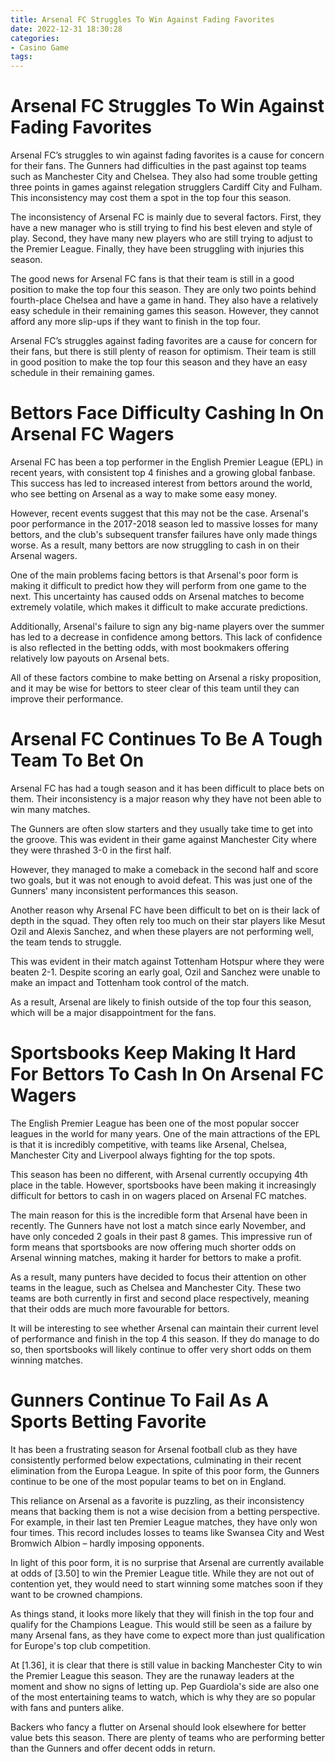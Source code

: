 ```yaml
---
title: Arsenal FC Struggles To Win Against Fading Favorites
date: 2022-12-31 18:30:28
categories:
- Casino Game
tags:
---
```



#  Arsenal FC Struggles To Win Against Fading Favorites

Arsenal FC’s struggles to win against fading favorites is a cause for concern for their fans. The Gunners had difficulties in the past against top teams such as Manchester City and Chelsea. They also had some trouble getting three points in games against relegation strugglers Cardiff City and Fulham. This inconsistency may cost them a spot in the top four this season.

The inconsistency of Arsenal FC is mainly due to several factors. First, they have a new manager who is still trying to find his best eleven and style of play. Second, they have many new players who are still trying to adjust to the Premier League. Finally, they have been struggling with injuries this season.

The good news for Arsenal FC fans is that their team is still in a good position to make the top four this season. They are only two points behind fourth-place Chelsea and have a game in hand. They also have a relatively easy schedule in their remaining games this season. However, they cannot afford any more slip-ups if they want to finish in the top four.

Arsenal FC’s struggles against fading favorites are a cause for concern for their fans, but there is still plenty of reason for optimism. Their team is still in good position to make the top four this season and they have an easy schedule in their remaining games.

#  Bettors Face Difficulty Cashing In On Arsenal FC Wagers

Arsenal FC has been a top performer in the English Premier League (EPL) in recent years, with consistent top 4 finishes and a growing global fanbase. This success has led to increased interest from bettors around the world, who see betting on Arsenal as a way to make some easy money.

However, recent events suggest that this may not be the case. Arsenal's poor performance in the 2017-2018 season led to massive losses for many bettors, and the club's subsequent transfer failures have only made things worse. As a result, many bettors are now struggling to cash in on their Arsenal wagers.

One of the main problems facing bettors is that Arsenal's poor form is making it difficult to predict how they will perform from one game to the next. This uncertainty has caused odds on Arsenal matches to become extremely volatile, which makes it difficult to make accurate predictions.

Additionally, Arsenal's failure to sign any big-name players over the summer has led to a decrease in confidence among bettors. This lack of confidence is also reflected in the betting odds, with most bookmakers offering relatively low payouts on Arsenal bets.

All of these factors combine to make betting on Arsenal a risky proposition, and it may be wise for bettors to steer clear of this team until they can improve their performance.

#  Arsenal FC Continues To Be A Tough Team To Bet On

Arsenal FC has had a tough season and it has been difficult to place bets on them. Their inconsistency is a major reason why they have not been able to win many matches.

The Gunners are often slow starters and they usually take time to get into the groove. This was evident in their game against Manchester City where they were thrashed 3-0 in the first half.

However, they managed to make a comeback in the second half and score two goals, but it was not enough to avoid defeat. This was just one of the Gunners' many inconsistent performances this season.

Another reason why Arsenal FC have been difficult to bet on is their lack of depth in the squad. They often rely too much on their star players like Mesut Ozil and Alexis Sanchez, and when these players are not performing well, the team tends to struggle.

This was evident in their match against Tottenham Hotspur where they were beaten 2-1. Despite scoring an early goal, Ozil and Sanchez were unable to make an impact and Tottenham took control of the match.

As a result, Arsenal are likely to finish outside of the top four this season, which will be a major disappointment for the fans.

#  Sportsbooks Keep Making It Hard For Bettors To Cash In On Arsenal FC Wagers

The English Premier League has been one of the most popular soccer leagues in the world for many years. One of the main attractions of the EPL is that it is incredibly competitive, with teams like Arsenal, Chelsea, Manchester City and Liverpool always fighting for the top spots.

This season has been no different, with Arsenal currently occupying 4th place in the table. However, sportsbooks have been making it increasingly difficult for bettors to cash in on wagers placed on Arsenal FC matches.

The main reason for this is the incredible form that Arsenal have been in recently. The Gunners have not lost a match since early November, and have only conceded 2 goals in their past 8 games. This impressive run of form means that sportsbooks are now offering much shorter odds on Arsenal winning matches, making it harder for bettors to make a profit.

As a result, many punters have decided to focus their attention on other teams in the league, such as Chelsea and Manchester City. These two teams are both currently in first and second place respectively, meaning that their odds are much more favourable for bettors.

It will be interesting to see whether Arsenal can maintain their current level of performance and finish in the top 4 this season. If they do manage to do so, then sportsbooks will likely continue to offer very short odds on them winning matches.

#  Gunners Continue To Fail As A Sports Betting Favorite

It has been a frustrating season for Arsenal football club as they have consistently performed below expectations, culminating in their recent elimination from the Europa League. In spite of this poor form, the Gunners continue to be one of the most popular teams to bet on in England.

This reliance on Arsenal as a favorite is puzzling, as their inconsistency means that backing them is not a wise decision from a betting perspective. For example, in their last ten Premier League matches, they have only won four times. This record includes losses to teams like Swansea City and West Bromwich Albion – hardly imposing opponents.

In light of this poor form, it is no surprise that Arsenal are currently available at odds of [3.50] to win the Premier League title. While they are not out of contention yet, they would need to start winning some matches soon if they want to be crowned champions.

As things stand, it looks more likely that they will finish in the top four and qualify for the Champions League. This would still be seen as a failure by many Arsenal fans, as they have come to expect more than just qualification for Europe's top club competition.

At [1.36], it is clear that there is still value in backing Manchester City to win the Premier League this season. They are the runaway leaders at the moment and show no signs of letting up. Pep Guardiola's side are also one of the most entertaining teams to watch, which is why they are so popular with fans and punters alike.

Backers who fancy a flutter on Arsenal should look elsewhere for better value bets this season. There are plenty of teams who are performing better than the Gunners and offer decent odds in return.
